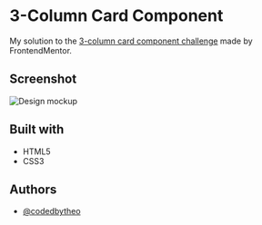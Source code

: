 # 3-Column Card Component

My solution to the [3-column card component challenge](https://www.frontendmentor.io/challenges/3column-preview-card-component-pH92eAR2-) made by FrontendMentor.

## Screenshot

![Design mockup](https://i.ibb.co/GfmFKNW/desktop-preview.jpg)

## Built with

-   HTML5
-   CSS3

## Authors

-   [@codedbytheo](https://github.com/codedbytheo)

